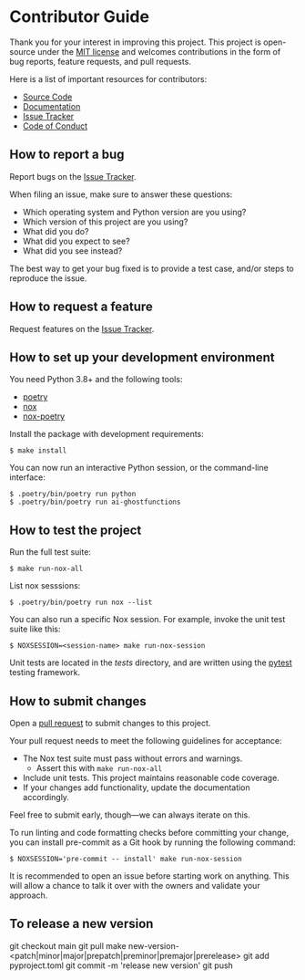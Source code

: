 # Contributor Guide

Thank you for your interest in improving this project.
This project is open-source under the [MIT license] and
welcomes contributions in the form of bug reports, feature requests, and pull requests.

Here is a list of important resources for contributors:

- [Source Code]
- [Documentation]
- [Issue Tracker]
- [Code of Conduct]

[mit license]: https://opensource.org/licenses/MIT
[source code]: https://github.com/bmritz/ai-ghostfunctions
[documentation]: https://ai-ghostfunctions.readthedocs.io/
[issue tracker]: https://github.com/bmritz/ai-ghostfunctions/issues

## How to report a bug

Report bugs on the [Issue Tracker].

When filing an issue, make sure to answer these questions:

- Which operating system and Python version are you using?
- Which version of this project are you using?
- What did you do?
- What did you expect to see?
- What did you see instead?

The best way to get your bug fixed is to provide a test case,
and/or steps to reproduce the issue.

## How to request a feature

Request features on the [Issue Tracker].

## How to set up your development environment

You need Python 3.8+ and the following tools:

- [poetry](https://python-poetry.org/)
- [nox](https://nox.thea.codes/)
- [nox-poetry](https://nox-poetry.readthedocs.io/)

Install the package with development requirements:

```console
$ make install
```

You can now run an interactive Python session,
or the command-line interface:

```console
$ .poetry/bin/poetry run python
$ .poetry/bin/poetry run ai-ghostfunctions
```

## How to test the project

Run the full test suite:

```console
$ make run-nox-all
```

List nox sesssions:

```console
$ .poetry/bin/poetry run nox --list
```

You can also run a specific Nox session.
For example, invoke the unit test suite like this:

```console
$ NOXSESSION=<session-name> make run-nox-session
```

Unit tests are located in the _tests_ directory,
and are written using the [pytest] testing framework.

[pytest]: https://pytest.readthedocs.io/

## How to submit changes

Open a [pull request] to submit changes to this project.

Your pull request needs to meet the following guidelines for acceptance:

- The Nox test suite must pass without errors and warnings.
  - Assert this with `make run-nox-all`
- Include unit tests. This project maintains reasonable code coverage.
- If your changes add functionality, update the documentation accordingly.

Feel free to submit early, though—we can always iterate on this.

To run linting and code formatting checks before committing your change, you can install pre-commit as a Git hook by running the following command:

```console
$ NOXSESSION='pre-commit -- install' make run-nox-session
```

It is recommended to open an issue before starting work on anything.
This will allow a chance to talk it over with the owners and validate your approach.

[pull request]: https://github.com/bmritz/ai-ghostfunctions/pulls

<!-- github-only -->

[code of conduct]: CODE_OF_CONDUCT.md

## To release a new version

git checkout main
git pull
make new-version-<patch|minor|major|prepatch|preminor|premajor|prerelease>
git add pyproject.toml
git commit -m 'release new version'
git push

